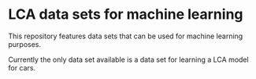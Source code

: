 # LCA data sets for machine learning

This repository features data sets that can be used for machine learning purposes.

Currently the only data set available is a data set for learning a LCA model for cars.
